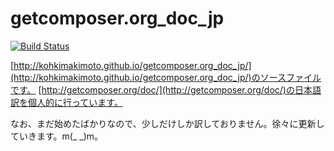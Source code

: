 # getcomposer.org_doc_jp

[![Build Status](https://travis-ci.org/kohkimakimoto/getcomposer.org_doc_jp.png?branch=master)](https://travis-ci.org/kohkimakimoto/getcomposer.org_doc_jp)

[http://kohkimakimoto.github.io/getcomposer.org_doc_jp/](http://kohkimakimoto.github.io/getcomposer.org_doc_jp/)のソースファイルです。
[http://getcomposer.org/doc/](http://getcomposer.org/doc/)の日本語訳を個人的に行っています。

なお、まだ始めたばかりなので、少しだけしか訳しておりません。徐々に更新していきます。m(_ _)m。



